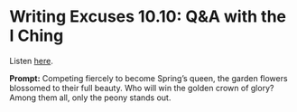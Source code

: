 # Writing Excuses 10.10: Q&A with the I Ching 

Listen [here](http://www.writingexcuses.com/2015/03/08/writing-excuses-10-10-qa-with-the-i-ching/). 

**Prompt:** Competing fiercely to become Spring’s queen, the garden flowers blossomed to their full beauty. Who will win the golden crown of glory? Among them all, only the peony stands out.